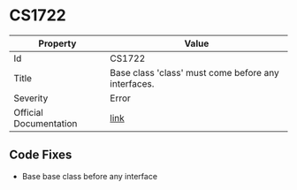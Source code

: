 # CS1722

| Property               | Value                                                             |
| ---------------------- | ----------------------------------------------------------------- |
| Id                     | CS1722                                                            |
| Title                  | Base class 'class' must come before any interfaces\.              |
| Severity               | Error                                                             |
| Official Documentation | [link](http://docs.microsoft.com/en-us/dotnet/csharp/misc/cs1722) |

## Code Fixes

* Base base class before any interface
